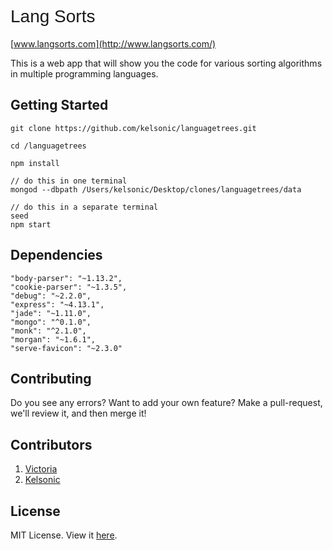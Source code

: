 <link rel="stylesheet", href='https://fonts.googleapis.com/css?family=Raleway:100,400'>

<h1 style="font-family: 'Raleway', sans-serif; font-weight: 100;">Lang <span style="font-weight: 400">Sorts</span></h1>

[www.langsorts.com](http://www.langsorts.com/)

This is a web app that will show you the code for various sorting algorithms in multiple programming languages.

## Getting Started

```
git clone https://github.com/kelsonic/languagetrees.git

cd /languagetrees

npm install

// do this in one terminal
mongod --dbpath /Users/kelsonic/Desktop/clones/languagetrees/data

// do this in a separate terminal
seed
npm start
```

## Dependencies

```
"body-parser": "~1.13.2",
"cookie-parser": "~1.3.5",
"debug": "~2.2.0",
"express": "~4.13.1",
"jade": "~1.11.0",
"mongo": "^0.1.0",
"monk": "^2.1.0",
"morgan": "~1.6.1",
"serve-favicon": "~2.3.0"
```

## Contributing

Do you see any errors? Want to add your own feature? Make a pull-request, we'll review it, and then merge it!

## Contributors

1. [Victoria](https://github.com/vic8722)
2. [Kelsonic](https://github.com/kelsonic)

## License
MIT License. View it [here](https://github.com/kelsonic/languagetrees/blob/master/README.md).